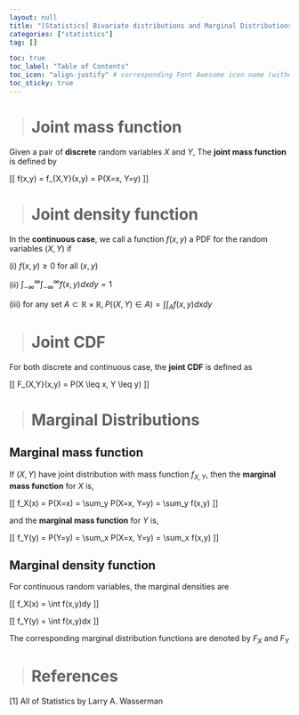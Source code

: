 ```yaml
---
layout: null
title: "[Statistics] Bivariate distributions and Marginal Distributions"
categories: ["statistics"]
tag: []

toc: true
toc_label: "Table of Contents"
toc_icon: "align-justify" # corresponding Font Awesome icon name (without fa prefix)
toc_sticky: true
---
```


> # Joint mass function

Given a pair of **discrete** random variables $X$ and $Y$, The **joint mass function** is defined by

\[[ f(x,y) = f_{X,Y}(x,y) = P(X=x, Y=y) \]]

> # Joint density function

In the **continuous case**, we call a function $f(x,y)$ a PDF for the random variables $(X,Y)$ if

(i) $f(x,y) \geq 0$ for all $(x,y)$

(ii) $\int_{-\infty}^{\infty}\int_{-\infty}^{\infty} f(x,y)dxdy = 1$

(iii) for any set $A \subset \mathbb{R} \times \mathbb{R}, P((X,Y) \in A) = \int \int_A f(x,y)dxdy$

> # Joint CDF

For both discrete and continuous case, the **joint CDF** is defined as

\[[ F_{X,Y}(x,y) = P(X \leq x, Y \leq y) \]]

> # Marginal Distributions

## Marginal mass function

If $(X,Y)$ have joint distribution with mass function $f_{X,Y}$, then the **marginal mass function** for $X$ is,

\[[ f_X(x) = P(X=x) = \sum_y P(X=x, Y=y) = \sum_y f(x,y) \]]

and the **marginal mass function** for $Y$ is,

\[[ f_Y(y) = P(Y=y) = \sum_x P(X=x, Y=y) = \sum_x f(x,y) \]]

## Marginal density function

For continuous random variables, the marginal densities are

\[[ f_X(x) = \int f(x,y)dy \]]

\[[ f_Y(y) = \int f(x,y)dx \]]

The corresponding marginal distribution functions are denoted by $F_X$ and $F_Y$

> # References

[1] All of Statistics by Larry A. Wasserman
